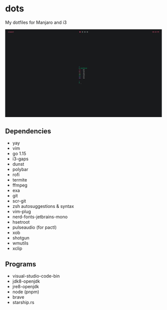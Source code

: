 # dots

My dotfiles for Manjaro and i3

![Screenshot](./.config/images/ss.png)

## Dependencies

- yay
- vim
- go 1.15
- i3-gaps
- dunst
- polybar
- rofi
- termite
- ffmpeg
- exa
- git
- scr-git
- zsh autosuggestions & syntax
- vim-plug
- nerd-fonts-jetbrains-mono
- hsetroot
- pulseaudio (for pactl)
- xob
- shotgun
- wmutils
- xclip

## Programs

- visual-studio-code-bin
- jdk8-openjdk
- jre8-openjdk
- node (pnpm)
- brave
- starship.rs
